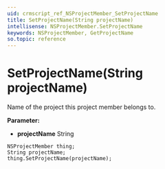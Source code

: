 ```yaml
---
uid: crmscript_ref_NSProjectMember_SetProjectName
title: SetProjectName(String projectName)
intellisense: NSProjectMember.SetProjectName
keywords: NSProjectMember, GetProjectName
so.topic: reference
---
```


# SetProjectName(String projectName)

Name of the project this project member belongs to.

**Parameter:** 
* **projectName** String

```crmscript
NSProjectMember thing;
String projectName;
thing.SetProjectName(projectName);
```

